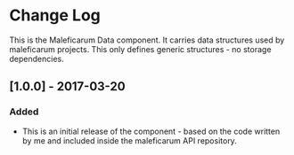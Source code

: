 # Change Log
This is the Maleficarum Data component. It carries data structures used by maleficarum projects. This only defines generic structures - no storage dependencies.

## [1.0.0] - 2017-03-20
### Added
- This is an initial release of the component - based on the code written by me and included inside the maleficarum API repository.
